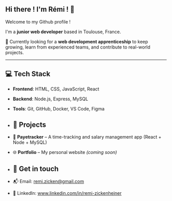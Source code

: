 ## Hi there ! I'm Rémi ! 👋
Welcome to my Github profile !

I'm a **junior web developer** based in Toulouse, France.

🎯 Currently looking for a **web development apprenticeship** to keep growing, learn from experienced teams, and contribute to real-world projects.

---

## 💻 Tech Stack

- **Frontend**: HTML, CSS, JavaScript, React
- **Backend**: Node.js, Express, MySQL
- **Tools**: Git, GitHub, Docker, VS Code, Figma

- ## 🚧 Projects

- 🔨 **Payetracker** – A time-tracking and salary management app (React + Node + MySQL)  
- 🌐 **Portfolio** – My personal website *(coming soon)*

- ## 🤝 Get in touch

- 📬 Email: remi.zicken@gmail.com
- 💼 LinkedIn: www.linkedin.com/in/remi-zickenheiner
